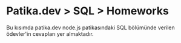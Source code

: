 # Patika.dev > SQL > Homeworks

Bu kısımda patika.dev node.js patikasındaki SQL bölümünde verilen ödevler'in cevapları yer almaktadır.
